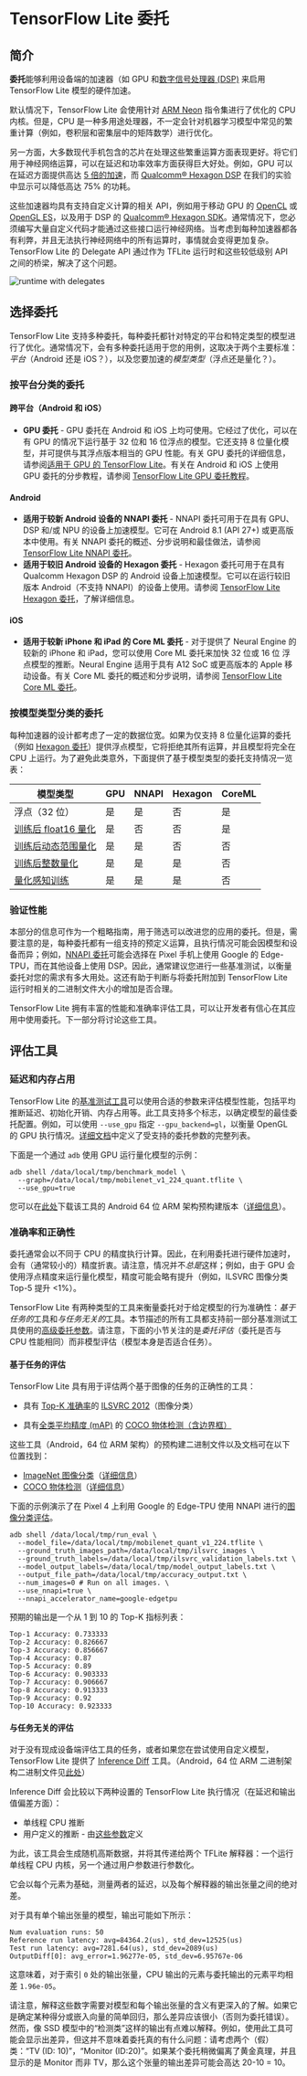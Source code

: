 # TensorFlow Lite 委托

## 简介

**委托**能够利用设备端的加速器（如 GPU 和[数字信号处理器 (DSP)](https://en.wikipedia.org/wiki/Digital_signal_processor) 来启用 TensorFlow Lite 模型的硬件加速。

默认情况下，TensorFlow Lite 会使用针对 [ARM Neon](https://developer.arm.com/documentation/dht0002/a/Introducing-NEON/NEON-architecture-overview/NEON-instructions) 指令集进行了优化的 CPU 内核。但是，CPU 是一种多用途处理器，不一定会针对机器学习模型中常见的繁重计算（例如，卷积层和密集层中的矩阵数学）进行优化。

另一方面，大多数现代手机包含的芯片在处理这些繁重运算方面表现更好。将它们用于神经网络运算，可以在延迟和功率效率方面获得巨大好处。例如，GPU 可以在延迟方面提供高达 [5 倍的加速](https://blog.tensorflow.org/2020/08/faster-mobile-gpu-inference-with-opencl.html)，而 [Qualcomm® Hexagon DSP](https://developer.qualcomm.com/software/hexagon-dsp-sdk/dsp-processor) 在我们的实验中显示可以降低高达 75% 的功耗。

这些加速器均具有支持自定义计算的相关 API，例如用于移动 GPU 的 [OpenCL](https://www.khronos.org/opencl/) 或 [OpenGL ES](https://www.khronos.org/opengles/)，以及用于 DSP 的 [Qualcomm® Hexagon SDK](https://developer.qualcomm.com/software/hexagon-dsp-sdk)。通常情况下，您必须编写大量自定义代码才能通过这些接口运行神经网络。当考虑到每种加速器都各有利弊，并且无法执行神经网络中的所有运算时，事情就会变得更加复杂。TensorFlow Lite 的 Delegate API 通过作为 TFLite 运行时和这些较低级别 API 之间的桥梁，解决了这个问题。

![runtime with delegates](images/delegate_runtime.png)

## 选择委托

TensorFlow Lite 支持多种委托，每种委托都针对特定的平台和特定类型的模型进行了优化。通常情况下，会有多种委托适用于您的用例，这取决于两个主要标准：*平台*（Android 还是 iOS？），以及您要加速的*模型类型*（浮点还是量化？）。

### 按平台分类的委托

#### 跨平台（Android 和 iOS）

- **GPU 委托** - GPU 委托在 Android 和 iOS 上均可使用。它经过了优化，可以在有 GPU 的情况下运行基于 32 位和 16 位浮点的模型。它还支持 8 位量化模型，并可提供与其浮点版本相当的 GPU 性能。有关 GPU 委托的详细信息，请参阅[适用于 GPU 的 TensorFlow Lite](gpu_advanced.md)。有关在 Android 和 iOS 上使用 GPU 委托的分步教程，请参阅 [TensorFlow Lite GPU 委托教程](gpu.md)。

#### Android

- **适用于较新 Android 设备的 NNAPI 委托** - NNAPI 委托可用于在具有 GPU、DSP 和/或 NPU 的设备上加速模型。它可在 Android 8.1 (API 27+) 或更高版本中使用。有关 NNAPI 委托的概述、分步说明和最佳做法，请参阅 [TensorFlow Lite NNAPI 委托](nnapi.md)。
- **适用于较旧 Android 设备的 Hexagon 委托** - Hexagon 委托可用于在具有 Qualcomm Hexagon DSP 的 Android 设备上加速模型。它可以在运行较旧版本 Android（不支持 NNAPI）的设备上使用。请参阅 [TensorFlow Lite Hexagon 委托](hexagon_delegate.md)，了解详细信息。

#### iOS

- **适用于较新 iPhone 和 iPad 的 Core ML 委托** - 对于提供了 Neural Engine 的较新的 iPhone 和 iPad，您可以使用 Core ML 委托来加快 32 位或 16 位 浮点模型的推断。Neural Engine 适用于具有 A12 SoC 或更高版本的 Apple 移动设备。有关 Core ML 委托的概述和分步说明，请参阅 [TensorFlow Lite Core ML 委托](coreml_delegate.md)。

### 按模型类型分类的委托

每种加速器的设计都考虑了一定的数据位宽。如果为仅支持 8 位量化运算的委托（例如 [Hexagon 委托](hexagon_delegate.md)）提供浮点模型，它将拒绝其所有运算，并且模型将完全在 CPU 上运行。为了避免此类意外，下面提供了基于模型类型的委托支持情况一览表：

**模型类型** | **GPU** | **NNAPI** | **Hexagon** | **CoreML**
--- | --- | --- | --- | ---
浮点（32 位） | 是 | 是 | 否 | 是
[训练后 float16 量化](post_training_float16_quant.ipynb) | 是 | 否 | 否 | 是
[训练后动态范围量化](post_training_quant.ipynb) | 是 | 是 | 否 | 否
[训练后整数量化](post_training_integer_quant.ipynb) | 是 | 是 | 是 | 否
[量化感知训练](http://www.tensorflow.org/model_optimization/guide/quantization/training) | 是 | 是 | 是 | 否

### 验证性能

本部分的信息可作为一个粗略指南，用于筛选可以改进您的应用的委托。但是，需要注意的是，每种委托都有一组支持的预定义运算，且执行情况可能会因模型和设备而异；例如，[NNAPI 委托](nnapi.md)可能会选择在 Pixel 手机上使用 Google 的 Edge-TPU，而在其他设备上使用 DSP。因此，通常建议您进行一些基准测试，以衡量委托对您的需求有多大用处。这还有助于判断与将委托附加到 TensorFlow Lite 运行时相关的二进制文件大小的增加是否合理。

TensorFlow Lite 拥有丰富的性能和准确率评估工具，可以让开发者有信心在其应用中使用委托。下一部分将讨论这些工具。

## 评估工具

### 延迟和内存占用

TensorFlow Lite 的[基准测试工具](https://www.tensorflow.org/lite/performance/measurement)可以使用合适的参数来评估模型性能，包括平均推断延迟、初始化开销、内存占用等。此工具支持多个标志，以确定模型的最佳委托配置。例如，可以使用 `--use_gpu` 指定 `--gpu_backend=gl`，以衡量 OpenGL 的 GPU 执行情况。[详细文档](https://github.com/tensorflow/tensorflow/blob/master/tensorflow/lite/tools/delegates/README.md#tflite-delegate-registrar)中定义了受支持的委托参数的完整列表。

下面是一个通过 `adb` 使用 GPU 运行量化模型的示例：

```
adb shell /data/local/tmp/benchmark_model \
  --graph=/data/local/tmp/mobilenet_v1_224_quant.tflite \
  --use_gpu=true
```

您可以在[此处](https://storage.googleapis.com/tensorflow-nightly-public/prod/tensorflow/release/lite/tools/nightly/latest/android_aarch64_benchmark_model.apk)下载该工具的 Android 64 位 ARM 架构预构建版本（[详细信息](https://github.com/tensorflow/tensorflow/tree/master/tensorflow/lite/tools/benchmark/android)）。

### 准确率和正确性

委托通常会以不同于 CPU 的精度执行计算。因此，在利用委托进行硬件加速时，会有（通常较小的）精度折衷。请注意，情况并不*总是*这样；例如，由于 GPU 会使用浮点精度来运行量化模型，精度可能会略有提升（例如，ILSVRC 图像分类 Top-5 提升 &lt;1%）。

TensorFlow Lite 有两种类型的工具来衡量委托对于给定模型的行为准确性：*基于任务的*工具和*与任务无关的*工具。本节描述的所有工具都支持前一部分基准测试工具使用的[高级委托参数](https://github.com/tensorflow/tensorflow/blob/master/tensorflow/lite/tools/delegates/README.md#tflite-delegate-registrar)。请注意，下面的小节关注的是*委托评估*（委托是否与 CPU 性能相同）而非模型评估（模型本身是否适合任务）。

#### 基于任务的评估

TensorFlow Lite 具有用于评估两个基于图像的任务的正确性的工具：

- 具有 [Top-K 准确率](http://image-net.org/challenges/LSVRC/2012/)的 [ILSVRC 2012](https://en.wikipedia.org/wiki/Evaluation_measures_(information_retrieval)#Precision_at_K)（图像分类）

- 具有[全类平均精度 (mAP)](https://en.wikipedia.org/wiki/Evaluation_measures_(information_retrieval)#Mean_average_precision) 的 [COCO 物体检测（含边界框）](https://cocodataset.org/#detection-2020)

这些工具（Android，64 位 ARM 架构）的预构建二进制文件以及文档可在以下位置找到：

- [ImageNet 图像分类](https://storage.googleapis.com/tensorflow-nightly-public/prod/tensorflow/release/lite/tools/nightly/latest/android_aarch64_eval_imagenet_image_classification)（[详细信息](https://github.com/tensorflow/tensorflow/tree/master/tensorflow/lite/tools/evaluation/tasks/imagenet_image_classification)）
- [COCO 物体检测](https://storage.googleapis.com/tensorflow-nightly-public/prod/tensorflow/release/lite/tools/nightly/latest/android_aarch64_eval_coco_object_detection)（[详细信息](https://github.com/tensorflow/tensorflow/tree/master/tensorflow/lite/tools/evaluation/tasks/coco_object_detection)）

下面的示例演示了在 Pixel 4 上利用 Google 的 Edge-TPU 使用 NNAPI 进行的[图像分类评估](https://github.com/tensorflow/tensorflow/tree/master/tensorflow/lite/tools/evaluation/tasks/imagenet_image_classification)。

```
adb shell /data/local/tmp/run_eval \
  --model_file=/data/local/tmp/mobilenet_quant_v1_224.tflite \
  --ground_truth_images_path=/data/local/tmp/ilsvrc_images \
  --ground_truth_labels=/data/local/tmp/ilsvrc_validation_labels.txt \
  --model_output_labels=/data/local/tmp/model_output_labels.txt \
  --output_file_path=/data/local/tmp/accuracy_output.txt \
  --num_images=0 # Run on all images. \
  --use_nnapi=true \
  --nnapi_accelerator_name=google-edgetpu
```

预期的输出是一个从 1 到 10 的 Top-K 指标列表：

```
Top-1 Accuracy: 0.733333
Top-2 Accuracy: 0.826667
Top-3 Accuracy: 0.856667
Top-4 Accuracy: 0.87
Top-5 Accuracy: 0.89
Top-6 Accuracy: 0.903333
Top-7 Accuracy: 0.906667
Top-8 Accuracy: 0.913333
Top-9 Accuracy: 0.92
Top-10 Accuracy: 0.923333
```

#### 与任务无关的评估

对于没有现成设备端评估工具的任务，或者如果您在尝试使用自定义模型，TensorFlow Lite 提供了 [Inference Diff](https://github.com/tensorflow/tensorflow/tree/master/tensorflow/lite/tools/evaluation/tasks/inference_diff) 工具。（Android，64 位 ARM 二进制架构二进制文件见[此处](https://storage.googleapis.com/tensorflow-nightly-public/prod/tensorflow/release/lite/tools/nightly/latest/android_aarch64_eval_inference_diff)）

Inference Diff 会比较以下两种设置的 TensorFlow Lite 执行情况（在延迟和输出值偏差方面）：

- 单线程 CPU 推断
- 用户定义的推断 - 由[这些参数](https://github.com/tensorflow/tensorflow/blob/master/tensorflow/lite/tools/delegates/README.md#tflite-delegate-registrar)定义

为此，该工具会生成随机高斯数据，并将其传递给两个 TFLite 解释器：一个运行单线程 CPU 内核，另一个通过用户参数进行参数化。

它会以每个元素为基础，测量两者的延迟，以及每个解释器的输出张量之间的绝对差。

对于具有单个输出张量的模型，输出可能如下所示：

```
Num evaluation runs: 50
Reference run latency: avg=84364.2(us), std_dev=12525(us)
Test run latency: avg=7281.64(us), std_dev=2089(us)
OutputDiff[0]: avg_error=1.96277e-05, std_dev=6.95767e-06
```

这意味着，对于索引 `0` 处的输出张量，CPU 输出的元素与委托输出的元素平均相差 `1.96e-05`。

请注意，解释这些数字需要对模型和每个输出张量的含义有更深入的了解。如果它是确定某种得分或嵌入向量的简单回归，那么差异应该很小（否则为委托错误）。然而，像 SSD 模型中的“检测类”这样的输出有点难以解释。例如，使用此工具可能会显示出差异，但这并不意味着委托真的有什么问题：请考虑两个（假）类：“TV (ID: 10)”，“Monitor (ID:20)”。如果某个委托稍微偏离了黄金真理，并且显示的是 Monitor 而非 TV，那么这个张量的输出差异可能会高达 20-10 = 10。
